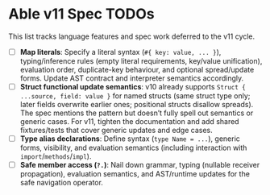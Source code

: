 # Able v11 Spec TODOs

This list tracks language features and spec work deferred to the v11 cycle.

- [ ] **Map literals**: Specify a literal syntax (`#{ key: value, ... }`), typing/inference rules (empty literal requirements, key/value unification), evaluation order, duplicate-key behaviour, and optional spread/update forms. Update AST contract and interpreter semantics accordingly.
- [ ] **Struct functional update semantics**: v10 already supports `Struct { ...source, field: value }` for named structs (same struct type only; later fields overwrite earlier ones; positional structs disallow spreads). The spec mentions the pattern but doesn’t fully spell out semantics or generic cases. For v11, tighten the documentation and add shared fixtures/tests that cover generic updates and edge cases.
- [ ] **Type alias declarations**: Define syntax (`type Name = ...`), generic forms, visibility, and evaluation semantics (including interaction with `import`/`methods`/`impl`).
- [ ] **Safe member access (`?.`)**: Nail down grammar, typing (nullable receiver propagation), evaluation semantics, and AST/runtime updates for the safe navigation operator.
